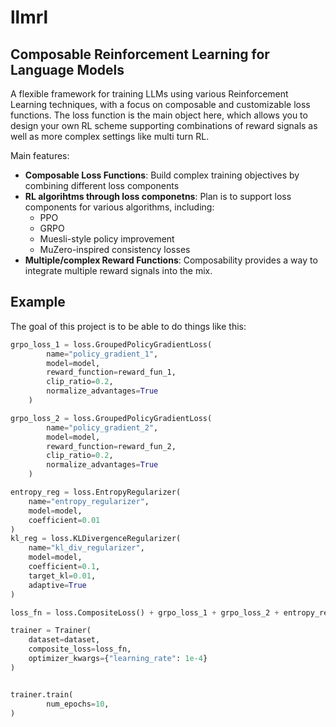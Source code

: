# llmrl

## Composable Reinforcement Learning for Language Models

A flexible framework for training LLMs using various Reinforcement Learning techniques, with a focus on composable and customizable loss functions. The loss function is the main object here, which allows you to design your own RL scheme supporting combinations of reward signals as well as more complex settings like multi turn RL.

Main features:

- **Composable Loss Functions**: Build complex training objectives by combining different loss components
- **RL algorihtms through loss componetns**: Plan is to support loss components for various algorithms, including:
  - PPO
  - GRPO
  - Muesli-style policy improvement
  - MuZero-inspired consistency losses
- **Multiple/complex Reward Functions**: Composability provides a way to integrate multiple reward signals into the mix.


## Example

The goal of this project is to be able to do things like this:

```python
grpo_loss_1 = loss.GroupedPolicyGradientLoss(
        name="policy_gradient_1",
        model=model,
        reward_function=reward_fun_1,
        clip_ratio=0.2, 
        normalize_advantages=True
    )

grpo_loss_2 = loss.GroupedPolicyGradientLoss(
        name="policy_gradient_2",
        model=model,
        reward_function=reward_fun_2,
        clip_ratio=0.2, 
        normalize_advantages=True
    )

entropy_reg = loss.EntropyRegularizer(
    name="entropy_regularizer",
    model=model,
    coefficient=0.01
)
kl_reg = loss.KLDivergenceRegularizer(
    name="kl_div_regularizer",
    model=model,
    coefficient=0.1, 
    target_kl=0.01, 
    adaptive=True
)

loss_fn = loss.CompositeLoss() + grpo_loss_1 + grpo_loss_2 + entropy_reg + kl_reg

trainer = Trainer(
    dataset=dataset,
    composite_loss=loss_fn,
    optimizer_kwargs={"learning_rate": 1e-4}
)


trainer.train(
        num_epochs=10,
)
```




